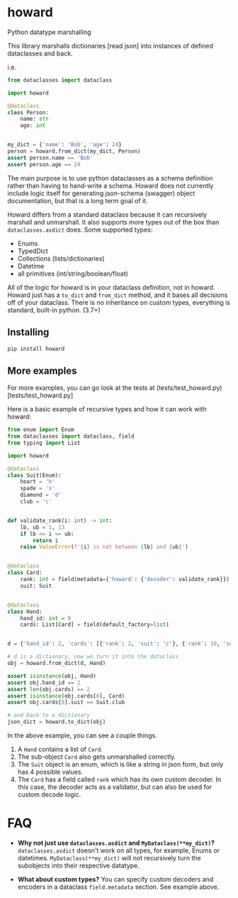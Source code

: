 # howard
Python datatype marshalling


This library marshalls dictionaries [read json] into instances of defined dataclasses and back.

i.e.

```python
from dataclasses import dataclass

import howard

@dataclass
class Person:
    name: str
    age: int


my_dict = {'name': 'Bob', 'age': 24}
person = howard.from_dict(my_dict, Person)
assert person.name == 'Bob'
assert person.age == 24
```

The main purpose is to use python dataclasses as a schema definition rather than having to hand-write a schema. 
Howard does not currently include logic itself for generating json-schema (swagger) object documentation, but that is a long term goal of it.
 
Howard differs from a standard dataclass because it can recursively marshall and unmarshall. 
It also supports more types out of the box than `dataclasses.asdict` does. Some supported types:

* Enums
* TypedDict
* Collections (lists/dictionaries)
* Datetime
* all primitives (int/string/boolean/float)

All of the logic for howard is in your dataclass definition, not in howard. Howard just has a `to_dict` and `from_dict` method,
and it bases all decisions off of your dataclass. There is no inheritance on custom types, everything is standard, built-in python. (3.7+)
   

## Installing

```bash
pip install howard
```

## More examples

For more examples, you can go look at the tests at (tests/test_howard.py)[tests/test_howard.py]

Here is a basic example of recursive types and how it can work with howard:

```python
from enum import Enum
from dataclasses import dataclass, field
from typing import List

import howard

@dataclass
class Suit(Enum):
    heart = 'h'
    spade = 's'
    diamond = 'd'
    club = 'c'


def validate_rank(i: int) -> int:
    lb, ub = 1, 13
    if lb <= i <= ub:
        return i
    raise ValueError(f'{i} is not between {lb} and {ub}')


@dataclass
class Card:
    rank: int = field(metadata={'howard': {'decoder': validate_rank}})
    suit: Suit


@dataclass
class Hand:
    hand_id: int = 0
    cards: List[Card] = field(default_factory=list)


d = {'hand_id': 2, 'cards': [{'rank': 2, 'suit': 'c'}, {'rank': 10, 'suit': 'h'}]}

# d is a dictionary, now we turn it into the dataclass
obj = howard.from_dict(d, Hand)

assert isinstance(obj, Hand)
assert obj.hand_id == 2
assert len(obj.cards) == 2
assert isinstance(obj.cards[0], Card)
assert obj.cards[0].suit == Suit.club

# and back to a dictionary
json_dict = howard.to_dict(obj)
```

In the above example, you can see a couple things. 
1. A `Hand` contains a list of `Card`.
2. The sub-object `Card` also gets unmarshalled correctly.
3. The `Suit` object is an enum, which is like a string in json form, but only has 4 possible values.
4. The `Card` has a field called `rank` which has its own custom decoder. 
    In this case, the decoder acts as a validator, but can also be used for custom decode logic. 



# FAQ
* **Why not just use `dataclasses.asdict` and `MyDataclass(**my_dict)`?** 
  `dataclasses.asdict` doesn't work on all types, for example, Enums or datetimes.
  `MyDataclass(**my_dict)` will not recursively turn the subobjects into their respective datatype.

* **What about custom types?**
  You can specify custom decoders and encoders in a dataclass `field.metadata` section. See example above.